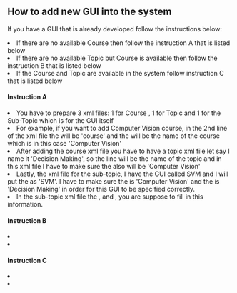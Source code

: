 <h2>How to add new GUI into the system</h2>

<p>If you have a GUI that is already developed follow the instructions below:</p>
<li>If there are no available Course then follow the instruction A that is listed below</li>
<li>If there are no available Topic but Course is available then follow the instruction B that is listed below</li>
<li>If the Course and Topic are available in the system follow instruction C that is listed below</li>

<h4>Instruction A</h4>
<p>
<li>You have to prepare 3 xml files: 1 for Course , 1 for Topic and 1 for the Sub-Topic which is for the GUI itself</li>
<li>For example, if you want to add Computer Vision course, in the 2nd line of the xml file the <type> will be 'course' and the <course> will be the name of the course which is in this case 'Computer Vision'</li>
<li>After adding the course xml file you have to have a topic xml file let say I name it 'Decision Making', so the line <topic> will be the name of the topic and in this xml file I have to make sure the <course> also will be 'Computer Vision'</li>
<li>Lastly, the xml file for the sub-topic, I have the GUI called SVM and I will put the <subtopic> as 'SVM'. I have to make sure the <course> is 'Computer Vision' and the <topic> is 'Decision Making' in order for this GUI to be specified correctly.</li>
<li>In the sub-topic xml file the <function>, <description> and <snapshots>, you are suppose to fill in this information.</li>
</p>

<h4>Instruction B</h4>
<p>
<li></li>
<li></li>
</p>

<h4>Instruction C</h4>
<p>
<li></li>
<li></li>
</p>
